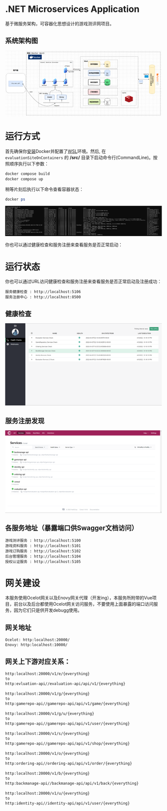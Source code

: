 # .NET Microservices Application
基于微服务架构，可容器化思想设计的游戏测评网项目。

## 系统架构图
![](img/architecture.png)

# 运行方式
首先确保你[安装](https://docs.docker.com/docker-for-windows/install/)Docker并配置了[WSL](https://docs.docker.com/desktop/windows/wsl/)环境。然后, 在 `evaluationSiteOnContainers` 的 **/src/** 目录下启动命令行(CommandLine)。按照顺序执行以下参数：

```powershell
docker compose build
docker compose up
```
稍等片刻后执行以下命令查看容器状态：

```powershell
docker ps
```
![](img/dockerps.png)

你也可以通过健康检查和服务注册来查看服务是否正常启动：
# 运行状态
你也可以通过URL访问健康检查和服务注册来查看服务是否正常启动及注册成功：

```
服务健康检查 : http://localhost:5106
服务注册中心 : http://localhost:8500
```

## 健康检查
![](img/healthcheck.png)

## 服务注册发现
![](img/servicefind.png)

## 各服务地址（暴露端口供Swagger文档访问）

```
游戏测评服务 : http://localhost:5100
游戏资料服务 : http://localhost:5101
游戏订购服务 : http://localhost:5102
后台管理服务 : http://localhost:5104
授权认证服务 : http://localhost:5105
```

# 网关建设
本服务使用Ocelot网关以及Enovy网关代理（开发ing），本服务所附带的Vue项目，前台以及后台都使用Ocelot网关访问服务，不要使用上面暴露的端口访问服务，因为它们只是供开发debugg使用。

## 网关地址
```
Ocelot: http:localhost:20000/
Enovy: http:localhost:10000/
```
## 网关上下游对应关系：

```
http:localhost:20000/v1/e/{everything}
to 
http:evluation-api//evaluation-api/api/v1/{everything}

http:localhost:20000/v1/g/{everything}
to 
http:gamerepo-api//gamerepo-api/api/v1/game/{everything}

http:localhost:20000/v1/g/u/{everything}
to 
http:gamerepo-api//gamerepo-api/api/v1/user/{everything}

http:localhost:20000/v1/s/{everything}
to 
http:gamerepo-api//gamerepo-api/api/v1/shop/{everything}

http:localhost:20000/v1/o/{everything}
to 
http:ordering-api//ordering-api/api/v1/order/{everything}

http:localhost:20000/v1/b/{everything}
to 
http:backmanage-api//backmanage-api/api/v1/back/{everything}

http:localhost:20000/v1/u/{everything}
to 
http:identity-api//identity-api/api/v1/user/{everything}
```
